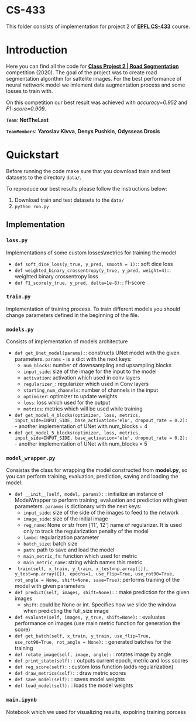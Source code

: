 # CS-433
This folder consists of implementation for project 2 of [**EPFL CS-433**](https://edu.epfl.ch/coursebook/en/machine-learning-CS-433) course.

# Introduction
Here you can find all the code for [**Class Project 2 | Road Segmentation**](https://www.aicrowd.com/challenges/epfl-ml-road-segmentation) competition (2020). The goal of the project was to create road segmentation algorithm for sattelite images. For the best performance of neural nettwork model we imlement data augmentation process and some losses to train with.

On this competition our best result was achieved with *accuracy=0.952* and *F1-score=0.909*.

**`Team`**: **NotTheLast**

**`TeamMembers`**: **Yaroslav Kivva**, **Denys Pushkin**, **Odysseas Drosis**

# Quickstart
Before running the code make sure that you download train and test datasets to the directory ```data/```.

To reproduce our best results please follow the instructions below:
1. Download train and test datasets to the ```data/```
2. ```python run.py```

## Implementation

### **`loss.py`**
Implementations of some custom losses\metrics for training the model
- ```def soft_dice_loss(y_true, y_pred, smooth = 1):```: soft dice loss
- ```def weighted_binary_crossentropy(y_true, y_pred, weight=4):```: weighted binary crossentropy loss
- ```def F1_score(y_true, y_pred, delta=1e-8):```: f1-score

### **`train.py`**
Implementation of training process. To train different models you should change parameters defined in the beginning of the file.

### **`models.py`**
Consists of implementation of models architecture
- ```def get_Unet_model(params):```: constructs UNet model with the given parameters. ```params``` - is a dict with the next keys:
  - ```num_blocks```: number of downsampling and upsampling blocks
  - ```input_side```: size of the image for the input to the model
  - ```activation```: activation which used in conv layers
  - ```regularizer_```: regularizer which used in Conv layers
  - ```starting_num_channels```: number of channels in the input
  - ```optimizer```: optimizer to update weights
  - ```loss```: loss which used for the output
  - ```metrics```: metrics which will be used while training
- ```def get_model_4_blocks(optimizer, loss, metrics, input_side=INPUT_SIDE, base_activation='elu', dropout_rate = 0.2):``` - another implementation of UNet with num_blocks = 4
- ```def get_model_5_blocks(optimizer, loss, metrics, input_side=INPUT_SIDE, base_activation='elu', dropout_rate = 0.2):``` - another implementation of UNet with num_blocks = 5



### **`model_wrapper.py`**
Consistas the class for wrapping the model constructed from **model.py**, so you can perform training, evaluation, prediction, saving and loading the model:
- ```def __init__(self, model, params):``` : initialize an instance of ModelWrapper to perform training, evaluation and prediction with given parameters. ```paramms``` is dictionary with the next keys: 
  - ```input_side```: size of the side of the images to feed to the network
  - ```image_side```: size of the initial image
  - ```reg_name```: None or str from ['l1', 'l2'] name of regularizer. It is used only to track the regularization penalty of the model
  - ```lambd```: regularization parameter
  - ```batch_size```: batch size
  - ```path```: path to save and load the model
  - ```main_metric_fn```: function which used for metric
  - ```main_metric_name```: string which names this metric
- ``` train(self, x_train, y_train, x_test=np.array([]), y_test=np.array([]), epochs=1, use_flip=True, use_rot90=True, rot_angle = None, shift=None, save=True)```: performs training of the model with given parameters
- ```def predict(self, images, shift=None):``` : make prediction for the given images
  - ```shift```: could be None or int. Specifies how we slide the window when predicting the full_size image
- ```def evaluate(self, images, y_true, shift=None):``` : evaluates performance on images (use main metric function for generation the score)
- ```def get_batch(self, x_train, y_train, use_flip=True, use_rot90=True, rot_angle = None):``` : generated batches for the training
- ```def rotate_image(self, image, angle):``` : rotates image by angle
- ```def print_state(self):``` : outputs current epoch, metric and loss scores
- ```def reg_score(self):``` : custom loss function (adds regularization)
- ```def draw_metrics(self):``` : draw metric scores
- ```def save_model(self):``` : saves model weights
- ```def load_model(self):``` : loads the model weights

### **`main.ipynb`**
Notebook which we used for visualizing results, expolring training porcess



